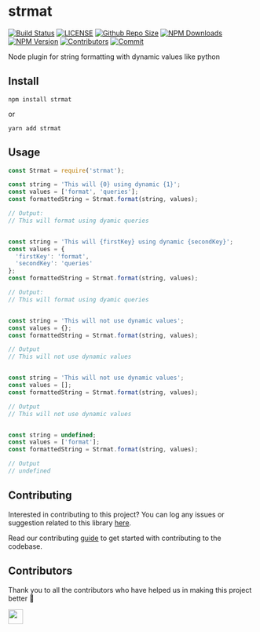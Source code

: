 # strmat

[![Build Status](https://api.travis-ci.com/arshadkazmi42/strmat.svg?branch=master)](https://api.travis-ci.com/arshadkazmi42/strmat)
[![LICENSE](https://img.shields.io/npm/l/strmat.svg)](https://github.com/arshadkazmi42/strmat/LICENSE)
[![Github Repo Size](https://img.shields.io/github/repo-size/arshadkazmi42/strmat.svg)](https://github.com/arshadkazmi42/strmat)
[![NPM Downloads](https://img.shields.io/npm/dt/strmat.svg)](https://www.npmjs.com/package/strmat)
[![NPM Version](https://img.shields.io/npm/v/strmat.svg)](https://www.npmjs.com/package/strmat)
[![Contributors](https://img.shields.io/github/contributors/arshadkazmi42/strmat.svg)](https://github.com/arshadkazmi42/strmat/graphs/contributors)
[![Commit](https://img.shields.io/github/last-commit/arshadkazmi42/strmat.svg)](https://github.com/arshadkazmi42/strmat/commits/master)

Node plugin for string formatting with dynamic values like python

## Install

```
npm install strmat
```

or

```
yarn add strmat
```

## Usage

```js
const Strmat = require('strmat');

const string = 'This will {0} using dynamic {1}';
const values = ['format', 'queries'];
const formattedString = Strmat.format(string, values);

// Output:
// This will format using dyamic queries


const string = 'This will {firstKey} using dynamic {secondKey}';
const values = {
  'firstKey': 'format',
  'secondKey': 'queries'
};
const formattedString = Strmat.format(string, values);

// Output:
// This will format using dyamic queries


const string = 'This will not use dynamic values';
const values = {};
const formattedString = Strmat.format(string, values);

// Output
// This will not use dynamic values


const string = 'This will not use dynamic values';
const values = [];
const formattedString = Strmat.format(string, values);

// Output
// This will not use dynamic values


const string = undefined;
const values = ['format'];
const formattedString = Strmat.format(string, values);

// Output
// undefined
```

## Contributing

Interested in contributing to this project?
You can log any issues or suggestion related to this library [here](https://github.com/arshadkazmi42/strmat/issues/new).

Read our contributing [guide](CONTRIBUTING.md) to get started with contributing to the codebase.

## Contributors

Thank you to all the contributors who have helped us in making this project better 🙌

<a href="https://github.com/arshadkazmi42"><img src="https://github.com/arshadkazmi42.png" width="30" /></a>
